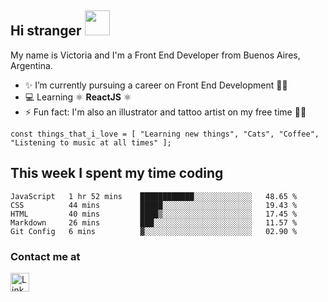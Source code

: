 ## Hi stranger  <img src="https://image.flaticon.com/icons/svg/620/620768.svg" width="40px">

My name is Victoria and I'm a Front End Developer from Buenos Aires, Argentina.
- ✨ I’m currently pursuing a career on Front End Development 👩‍💻
- 💻 Learning ⚛️ <b>ReactJS</b> ⚛️
- ⚡ Fun fact: I'm also an illustrator and tattoo artist on my free time 💉🐍

``const things_that_i_love = [
"Learning new things",
"Cats",
"Coffee",
"Listening to music at all times"
];``


## This week I spent my time coding

<!--START_SECTION:waka-->
```text
JavaScript   1 hr 52 mins    ████████████░░░░░░░░░░░░░   48.65 % 
CSS          44 mins         █████░░░░░░░░░░░░░░░░░░░░   19.43 % 
HTML         40 mins         ████▒░░░░░░░░░░░░░░░░░░░░   17.45 % 
Markdown     26 mins         ███░░░░░░░░░░░░░░░░░░░░░░   11.57 % 
Git Config   6 mins          ▓░░░░░░░░░░░░░░░░░░░░░░░░   02.90 % 
```
<!--END_SECTION:waka-->

### Contact me at <br>
<a href="https://www.linkedin.com/in/victoria-suarez1997/"><img src="https://image.flaticon.com/icons/svg/174/174857.svg" width="30px" alt="Linkedin log"/></a>

